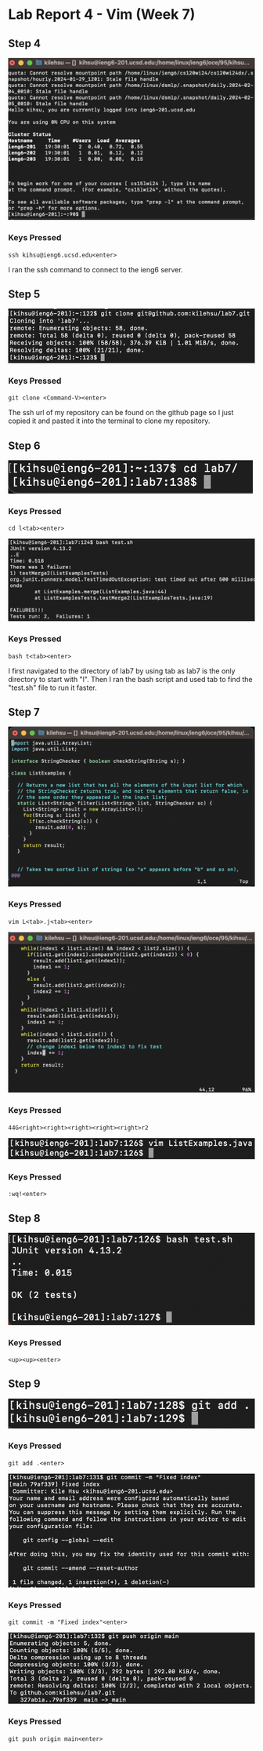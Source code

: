 # Lab Report 4 - Vim (Week 7)

## Step 4

![Image](step4.png)

### Keys Pressed
~~~~
ssh kihsu@ieng6.ucsd.edu<enter>
~~~~

I ran the ssh command to connect to the ieng6 server.

## Step 5

![Image](step5.png)

### Keys Pressed
~~~~
git clone <Command-V><enter>
~~~~

The ssh url of my repository can be found on the github page so I just copied it
and pasted it into the terminal to clone my repository.

## Step 6

![Image](step66.png)

### Keys Pressed
~~~~
cd l<tab><enter>
~~~~

![Image](step6.png)

### Keys Pressed
~~~~
bash t<tab><enter>
~~~~

I first navigated to the directory of lab7 by using tab as lab7 is the only directory to start with "l".
Then I ran the bash script and used tab to find the "test.sh" file to run it faster.

## Step 7

![Image](step7.png)

### Keys Pressed
~~~~
vim L<tab>.j<tab><enter>
~~~~

![Image](step777.png)

### Keys Pressed
~~~~
44G<right><right><right><right><right>r2
~~~~

![Image](step77.png)

### Keys Pressed
~~~~
:wq!<enter>
~~~~

## Step 8

![Image](step8.png)

### Keys Pressed
~~~~
<up><up><enter>
~~~~

## Step 9

![Image](step9.png)

### Keys Pressed
~~~~
git add .<enter>
~~~~

![Image](step99.png)

### Keys Pressed
~~~~
git commit -m "Fixed index"<enter>
~~~~

![Image](step999.png)

### Keys Pressed
~~~~
git push origin main<enter>
~~~~
